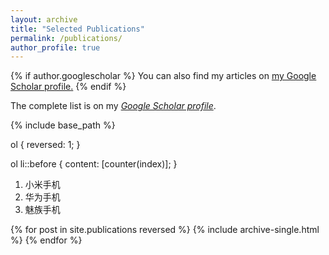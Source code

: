 ```yaml
---
layout: archive
title: "Selected Publications"
permalink: /publications/
author_profile: true
---
```


{% if author.googlescholar %}
  You can also find my articles on <u><a href="{{author.googlescholar}}">my Google Scholar profile</a>.</u>
{% endif %}

The complete list is on my *[Google Scholar profile](https://scholar.google.com/citations?user=0OkYBPQAAAAJ&hl=en&authuser=1)*.

{% include base_path %}

ol {
      reversed: 1;
    }

ol li::before {
      content: \[counter(index)\];
}

<ol>
    <li>小米手机</li>
    <li>华为手机</li>
    <li>魅族手机</li>
</ol>

{% for post in site.publications reversed %}
  {% include archive-single.html %}
{% endfor %}
